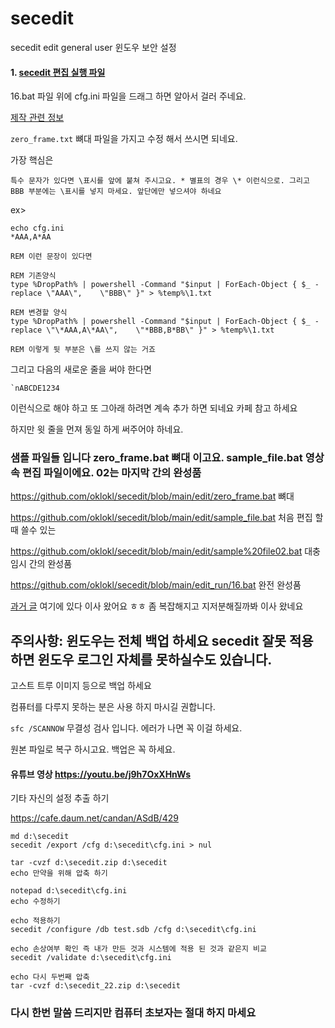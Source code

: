 # secedit
secedit edit general user 윈도우 보안 설정

#### 1. [secedit 편집 실행 파일](https://github.com/oklokl/secedit/releases/tag/batch_file)

16.bat 파일 위에 cfg.ini 파일을 드래그 하면 알아서 걸러 주네요.

[제작 관련 정보](https://cafe.daum.net/candan/Lrrl/5)

`zero_frame.txt` 뼈대 파일을 가지고 수정 해서 쓰시면 되네요. 

가장 핵심은 

`특수 문자가 있다면 \표시를 앞에 붙쳐 주시고요. * 별표의 경우 \* 이런식으로. 그리고 BBB 부분에는 \표시를 넣지 마세요. 앞단에만 넣으셔야 하네요`

ex>
```
echo cfg.ini 
*AAA,A*AA

REM 이런 문장이 있다면

REM 기존양식
type %DropPath% | powershell -Command "$input | ForEach-Object { $_ -replace \"AAA\",	 \"BBB\" }" > %temp%\1.txt

REM 변경할 양식
type %DropPath% | powershell -Command "$input | ForEach-Object { $_ -replace \"\*AAA,A\*AA\",	 \"*BBB,B*BB\" }" > %temp%\1.txt

REM 이렇게 뒷 부분은 \를 쓰지 않는 거죠 
```

그리고 다음의 새로운 줄을 써야 한다면
```
`nABCDE1234
```
이런식으로 해야 하고 또 그아래 하려면 계속 추가 하면 되네요 카페 참고 하세요

하지만 윗 줄을 먼져 동일 하게 써주어야 하네요.


### 샘플 파일들 입니다 zero_frame.bat 뼈대 이고요.  sample_file.bat 영상속 편집 파일이에요. 02는 마지막 간의 완성품 

https://github.com/oklokl/secedit/blob/main/edit/zero_frame.bat 뼈대

https://github.com/oklokl/secedit/blob/main/edit/sample_file.bat 처음 편집 할때 쓸수 있는

https://github.com/oklokl/secedit/blob/main/edit/sample%20file02.bat 대충 임시 간의 완성품 

https://github.com/oklokl/secedit/blob/main/edit_run/16.bat  완전 완성품


[과거 글](https://github.com/oklokl/advfirewall-ip-list-firehol_level1.netset/releases/tag/secedit) 여기에 있다 이사 왔어요 ㅎㅎ 좀 복잡해지고 지저분해질까봐 이사 왔네요

## 주의사항: 윈도우는 전체 백업 하세요 secedit 잘못 적용 하면 윈도우 로그인 자체를 못하실수도 있습니다.

고스트 트루 이미지 등으로 백업 하세요

컴퓨터를 다루지 못하는 분은 사용 하지 마시길 권합니다.

`sfc /SCANNOW` 무결성 검사 입니다. 에러가 나면 꼭 이걸 하세요.

원본 파일로 복구 하시고요. 백업은 꼭 하세요.

#### 유튜브 영상 https://youtu.be/j9h7OxXHnWs

기타 자신의 설정 추출 하기

https://cafe.daum.net/candan/ASdB/429

```
md d:\secedit 
secedit /export /cfg d:\secedit\cfg.ini > nul

tar -cvzf d:\secedit.zip d:\secedit
echo 만약을 위해 압축 하기

notepad d:\secedit\cfg.ini
echo 수정하기

echo 적용하기
secedit /configure /db test.sdb /cfg d:\secedit\cfg.ini

echo 손상여부 확인 즉 내가 만든 것과 시스템에 적용 된 것과 같은지 비교
secedit /validate d:\secedit\cfg.ini 

echo 다시 두번째 압축
tar -cvzf d:\secedit_22.zip d:\secedit
```

### 다시 한번 말씀 드리지만 컴퓨터 초보자는 절대 하지 마세요
